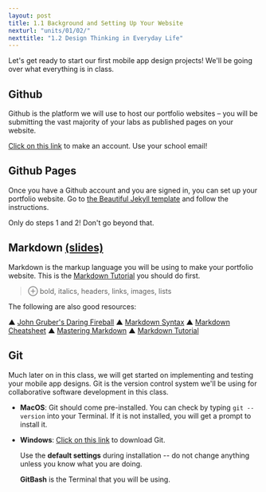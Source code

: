 ```yaml
---
layout: post
title: 1.1 Background and Setting Up Your Website
nexturl: "units/01/02/"
nexttitle: "1.2 Design Thinking in Everyday Life"
---
```

Let's get ready to start our first mobile app design projects! We'll be going over what everything is in class.

## Github
Github is the platform we will use to host our portfolio websites – you will be submitting the vast majority of your labs as published pages on your website.

[Click on this link](https://github.com/) to make an account. Use your school email!

## Github Pages
Once you have a Github account and you are signed in, you can set up your portfolio website. Go to [the Beautiful Jekyll template](https://github.com/daattali/beautiful-jekyll#build-your-website-in-3-steps) and follow the instructions.

Only do steps 1 and 2! Don't go beyond that.

## Markdown [(slides)][md slides]
Markdown is the markup language you will be using to make your portfolio website.
This is the [Markdown Tutorial](https://www.markdowntutorial.com/) you should do first.

> ⊕ bold, italics, headers, links, images, lists

The following are also good resources:

  ▲ [John Gruber's Daring Fireball](https://daringfireball.net/projects/markdown/)
  ▲ [Markdown Syntax](https://www.markdownguide.org/basic-syntax/)
  ▲ [Markdown Cheatsheet](https://github.com/adam-p/markdown-here/wiki/Markdown-Cheatsheet)
  ▲ [Mastering Markdown](https://guides.github.com/features/mastering-markdown/)
  ▲ [Markdown Tutorial](https://commonmark.org/help/)

## Git
Much later on in this class, we will get started on implementing and testing your mobile app designs. Git is the version control system we'll be using for collaborative software development in this class.

  - **MacOS**: Git should come pre-installed. You can check by typing `git --version` into your Terminal. If it is not installed, you will get a prompt to install it.
  - **Windows**: [Click on this link](https://gitforwindows.org/) to download Git.

    Use the **default settings** during installation -- do not change anything unless you know what you are doing.

    **GitBash** is the Terminal that you will be using.
    
[md slides]: https://docs.google.com/presentation/d/1LUFNMnZdXiPFmvwKfFKPx-53yfFGHiNc0odcBcgJvJQ/edit#slide=id.p

